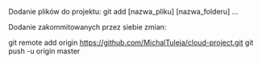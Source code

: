 Dodanie plików do projektu:
git add [nazwa_pliku] [nazwa_folderu] ...

Dodanie zakommitowanych przez siebie zmian:

git remote add origin https://github.com/MichalTuleja/cloud-project.git
git push -u origin master